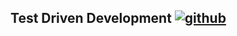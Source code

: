 ## Test Driven Development [<img src="94C4405D-5EF8-4792-A704-F7EA7EDC851A.png" title="github">](https://github.com)